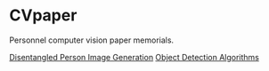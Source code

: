 # CVpaper

Personnel computer vision paper memorials.



[Disentangled Person Image Generation](https://gist.github.com/darbyyyy/6ce0dc5902593adc9bf8649bf15e0f2c)
[Object Detection Algorithms](https://gist.github.com/darbyyyy/9df6b52799fb2bf8977f46937cfeb316)
